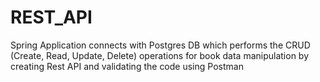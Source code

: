 # REST_API
Spring Application connects with Postgres DB which performs the CRUD  (Create, Read, Update, Delete) operations for book data manipulation by creating Rest API and validating the code using Postman
